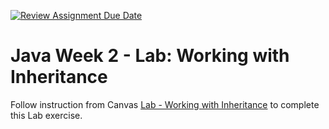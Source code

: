 [![Review Assignment Due Date](https://classroom.github.com/assets/deadline-readme-button-24ddc0f5d75046c5622901739e7c5dd533143b0c8e959d652212380cedb1ea36.svg)](https://classroom.github.com/a/g3Sgq_DR)
# Java Week 2 - Lab: Working with Inheritance

Follow instruction from Canvas [Lab - Working with Inheritance](https://awstechu.instructure.com/courses/517/assignments/29404) to complete this Lab exercise.
